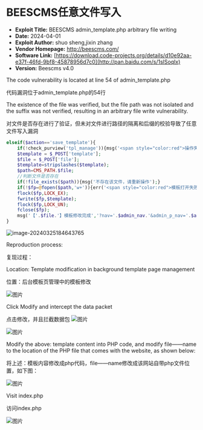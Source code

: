 # BEESCMS任意文件写入

- **Exploit Title:** BEESCMS admin_template.php arbitrary file writing
- **Date:** 2024-04-01
- **Exploit Author:** shuo sheng,jixin zhang
- **Vendor Homepage:** http://beescms.com/
- **Software Link:** [https://download.code-projects.org/details/d10e92aa-e37f-46fd-9bf8-45878956d7c0](http://pan.baidu.com/s/1slSoqIx)
- **Version:** Beescms v4.0



The code vulnerability is located at line 54 of admin_template.php

代码漏洞位于admin_template.php的54行

The existence of the file was verified, but the file path was not isolated and the suffix was not verified, resulting in an arbitrary file write vulnerability.

对文件是否存在进行了验证，但未对文件进行路径的隔离和后缀的校验导致了任意文件写入漏洞

```php
elseif($action=='save_template'){
	if(!check_purview('tpl_manage')){msg('<span style="color:red">操作失败,你的权限不足!</span>');}
	$template = $_POST['template'];
	$file = $_POST['file'];
	$template=stripslashes($template);
	$path=CMS_PATH.$file;
	//判断文件是否存在
	if(!file_exists($path)){msg('不存在该文件，请重新操作');}
	if(!$fp=@fopen($path,'w+')){err('<span style="color:red">模板打开失败,请确定【'.$file.'】模板是否存在</span>');}
	flock($fp,LOCK_EX);
	fwrite($fp,$template);
	flock($fp,LOCK_UN);
	fclose($fp);
	msg('【'.$file.'】模板修改完成','?nav='.$admin_nav.'&admin_p_nav='.$admin_p_nav);
}
```

![image-20240325184643765](https://github.com/ss122-0ss/beescms/assets/131983607/6466b9bc-c84b-4405-ad14-0b63a67e3610)

Reproduction process:

复现过程：

Location: Template modification in background template page management

位置：后台模板页管理中的模板修改

![图片](https://github.com/ss122-0ss/beescms/assets/131983607/86483bb1-59ba-4954-967b-41753badf5f3)


Click Modify and intercept the data packet

点击修改，并且拦截数据包
![图片](https://github.com/ss122-0ss/beescms/assets/131983607/c9b92ce8-a045-469f-b695-9a35e73f485b)

![图片](https://github.com/ss122-0ss/beescms/assets/131983607/44961e76-0e0c-401d-8a30-0bb5ea2830a2)

Modify the above: template content into PHP code, and modify file——name to the location of the PHP file that comes with the website, as shown below:

将上述：模板内容修改成php代码，file——name修改成该网站自带php文件位置，如下图：

![图片](https://github.com/ss122-0ss/beescms/assets/131983607/fe100213-dab4-449b-ba3b-ba672c631dc6)

Visit index.php

访问index.php

![图片](https://github.com/ss122-0ss/beescms/assets/131983607/8193120b-894c-4930-885c-a16fadf17fdf)
